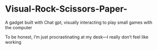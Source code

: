 # Visual-Rock-Scissors-Paper-

A gadget built with Chat gpt, visually interacting to play small games with the computer

To be honest, I’m just procrastinating at my desk—I really don’t feel like working

